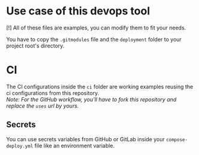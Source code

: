 # Use case of this devops tool

[!] All of these files are examples, you can modify them to fit your needs.     

You have to copy the `.gitmodules` file and the `deployment` folder to your project root's directory.

# CI

The CI configurations inside the `ci` folder are working examples reusing the ci configurations from this repository.   
*Note: For the GitHub workflow, you'll have to fork this repository and replace the `uses` url by yours.*

## Secrets

You can use secrets variables from GitHub or GitLab inside your `compose-deploy.yml` file like an environment variable.